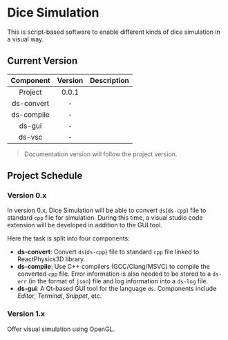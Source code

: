 # Dice Simulation

This is script-based software to enable different kinds of dice simulation in a visual way.

## Current Version

| Component  | Version | Description |
| :--------: | :-----: | :---------: |
|  Project   |  0.0.1  |             |
| ds-convert |    -    |             |
| ds-compile |    -    |             |
|   ds-gui   |    -    |             |
|   ds-vsc   |    -    |             |

> Documentation version will follow the project version.

## Project Schedule

### Version 0.x

In version 0.x, Dice Simulation will be able to convert `ds`(`ds-cpp`) file to standard `cpp` file for simulation.
During this time, a visual studio code extension will be developed in addition to the GUI tool.

Here the task is split into four components:
- **ds-convert**: Convert `ds`(`ds-cpp`) file to standard `cpp` file linked to ReactPhysics3D library.
- **ds-compile**: Use C++ compilers (GCC/Clang/MSVC) to compile the converted `cpp` file. Error information is also needed to be stored to a `ds-err` (in the format of `json`) file and log information into a `ds-log` file.
- **ds-gui**: A Qt-based GUI tool for the language `ds`. Components include *Editor*, *Terminal*, *Snippet*, etc.

### Version 1.x

Offer visual simulation using OpenGL.
